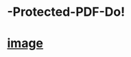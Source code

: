# -Protected-PDF-Do!
# [image](https://github.com/abdullahalsuad/-Protected-PDF-Download-/assets/71169804/5eea2c4b-76a2-4181-b455-a9d4ec5413e1)
